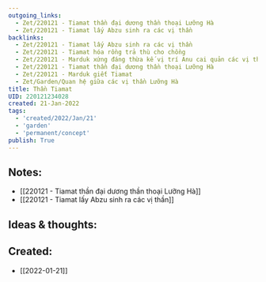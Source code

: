 ```yaml
---
outgoing_links:
  - Zet/220121 - Tiamat thần đại dương thần thoại Lưỡng Hà
  - Zet/220121 - Tiamat lấy Abzu sinh ra các vị thần
backlinks:
  - Zet/220121 - Tiamat lấy Abzu sinh ra các vị thần
  - Zet/220121 - Tiamat hóa rồng trả thù cho chồng
  - Zet/220121 - Marduk xứng đáng thừa kế vị trí Anu cai quản các vị thần
  - Zet/220121 - Tiamat thần đại dương thần thoại Lưỡng Hà
  - Zet/220121 - Marduk giết Tiamat
  - Zet/Garden/Quan hệ giữa các vị thần Lưỡng Hà
title: Thần Tiamat
UID: 220121234028
created: 21-Jan-2022
tags:
  - 'created/2022/Jan/21'
  - 'garden'
  - 'permanent/concept'
publish: True
---
```


## Notes:
- [[220121 - Tiamat thần đại dương thần thoại Lưỡng Hà]]
- [[220121 - Tiamat lấy Abzu sinh ra các vị thần]]


## Ideas & thoughts:



## Created:
- [[2022-01-21]]
